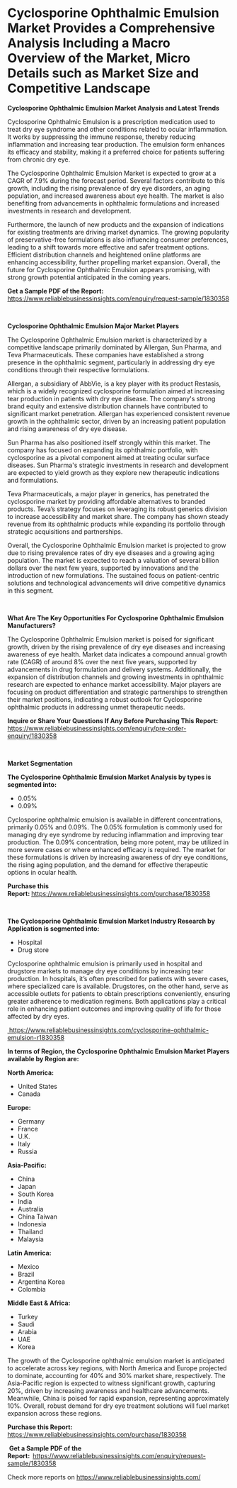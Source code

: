<p><h1>Cyclosporine Ophthalmic Emulsion Market Provides a Comprehensive Analysis Including a Macro Overview of the Market, Micro Details such as Market Size and Competitive Landscape</h1></p><p><strong>Cyclosporine Ophthalmic Emulsion Market Analysis and Latest Trends</strong></p>
<p><p>Cyclosporine Ophthalmic Emulsion is a prescription medication used to treat dry eye syndrome and other conditions related to ocular inflammation. It works by suppressing the immune response, thereby reducing inflammation and increasing tear production. The emulsion form enhances its efficacy and stability, making it a preferred choice for patients suffering from chronic dry eye. </p><p>The Cyclosporine Ophthalmic Emulsion Market is expected to grow at a CAGR of 7.9% during the forecast period. Several factors contribute to this growth, including the rising prevalence of dry eye disorders, an aging population, and increased awareness about eye health. The market is also benefiting from advancements in ophthalmic formulations and increased investments in research and development. </p><p>Furthermore, the launch of new products and the expansion of indications for existing treatments are driving market dynamics. The growing popularity of preservative-free formulations is also influencing consumer preferences, leading to a shift towards more effective and safer treatment options. Efficient distribution channels and heightened online platforms are enhancing accessibility, further propelling market expansion. Overall, the future for Cyclosporine Ophthalmic Emulsion appears promising, with strong growth potential anticipated in the coming years.</p></p>
<p><strong>Get a Sample PDF of the Report:&nbsp;</strong> <a href="https://www.reliablebusinessinsights.com/enquiry/request-sample/1830358?utm_campaign=3007&utm_medium=2&utm_source=Github&utm_content=ia&utm_term=08032025&utm_id=cyclosporine-ophthalmic-emulsion">https://www.reliablebusinessinsights.com/enquiry/request-sample/1830358</a></p>
<p>&nbsp;</p>
<p><strong>Cyclosporine Ophthalmic Emulsion Major Market Players</strong></p>
<p><p>The Cyclosporine Ophthalmic Emulsion market is characterized by a competitive landscape primarily dominated by Allergan, Sun Pharma, and Teva Pharmaceuticals. These companies have established a strong presence in the ophthalmic segment, particularly in addressing dry eye conditions through their respective formulations.</p><p>Allergan, a subsidiary of AbbVie, is a key player with its product Restasis, which is a widely recognized cyclosporine formulation aimed at increasing tear production in patients with dry eye disease. The company's strong brand equity and extensive distribution channels have contributed to significant market penetration. Allergan has experienced consistent revenue growth in the ophthalmic sector, driven by an increasing patient population and rising awareness of dry eye disease.</p><p>Sun Pharma has also positioned itself strongly within this market. The company has focused on expanding its ophthalmic portfolio, with cyclosporine as a pivotal component aimed at treating ocular surface diseases. Sun Pharma's strategic investments in research and development are expected to yield growth as they explore new therapeutic indications and formulations.</p><p>Teva Pharmaceuticals, a major player in generics, has penetrated the cyclosporine market by providing affordable alternatives to branded products. Teva’s strategy focuses on leveraging its robust generics division to increase accessibility and market share. The company has shown steady revenue from its ophthalmic products while expanding its portfolio through strategic acquisitions and partnerships.</p><p>Overall, the Cyclosporine Ophthalmic Emulsion market is projected to grow due to rising prevalence rates of dry eye diseases and a growing aging population. The market is expected to reach a valuation of several billion dollars over the next few years, supported by innovations and the introduction of new formulations. The sustained focus on patient-centric solutions and technological advancements will drive competitive dynamics in this segment.</p></p>
<p>&nbsp;</p>
<p><strong>What Are The Key Opportunities For Cyclosporine Ophthalmic Emulsion Manufacturers?</strong></p>
<p><p>The Cyclosporine Ophthalmic Emulsion market is poised for significant growth, driven by the rising prevalence of dry eye diseases and increasing awareness of eye health. Market data indicates a compound annual growth rate (CAGR) of around 8% over the next five years, supported by advancements in drug formulation and delivery systems. Additionally, the expansion of distribution channels and growing investments in ophthalmic research are expected to enhance market accessibility. Major players are focusing on product differentiation and strategic partnerships to strengthen their market positions, indicating a robust outlook for Cyclosporine ophthalmic products in addressing unmet therapeutic needs.</p></p>
<p><strong>Inquire or Share Your Questions If Any Before Purchasing This Report:</strong> <a href="https://www.reliablebusinessinsights.com/enquiry/pre-order-enquiry/1830358?utm_campaign=3007&utm_medium=2&utm_source=Github&utm_content=ia&utm_term=08032025&utm_id=cyclosporine-ophthalmic-emulsion">https://www.reliablebusinessinsights.com/enquiry/pre-order-enquiry/1830358</a></p>
<p>&nbsp;</p>
<p><strong>Market Segmentation</strong></p>
<p><strong>The Cyclosporine Ophthalmic Emulsion Market Analysis by types is segmented into:</strong></p>
<p><ul><li>0.05%</li><li>0.09%</li></ul></p>
<p><p>Cyclosporine ophthalmic emulsion is available in different concentrations, primarily 0.05% and 0.09%. The 0.05% formulation is commonly used for managing dry eye syndrome by reducing inflammation and improving tear production. The 0.09% concentration, being more potent, may be utilized in more severe cases or where enhanced efficacy is required. The market for these formulations is driven by increasing awareness of dry eye conditions, the rising aging population, and the demand for effective therapeutic options in ocular health.</p></p>
<p><strong>Purchase this Report:&nbsp;</strong><a href="https://www.reliablebusinessinsights.com/purchase/1830358?utm_campaign=3007&utm_medium=2&utm_source=Github&utm_content=ia&utm_term=08032025&utm_id=cyclosporine-ophthalmic-emulsion">https://www.reliablebusinessinsights.com/purchase/1830358</a></p>
<p>&nbsp;</p>
<p><strong>The Cyclosporine Ophthalmic Emulsion Market Industry Research by Application is segmented into:</strong></p>
<p><ul><li>Hospital</li><li>Drug store</li></ul></p>
<p><p>Cyclosporine ophthalmic emulsion is primarily used in hospital and drugstore markets to manage dry eye conditions by increasing tear production. In hospitals, it’s often prescribed for patients with severe cases, where specialized care is available. Drugstores, on the other hand, serve as accessible outlets for patients to obtain prescriptions conveniently, ensuring greater adherence to medication regimens. Both applications play a critical role in enhancing patient outcomes and improving quality of life for those affected by dry eyes.</p></p>
<p><a href="https://www.reliablebusinessinsights.com/cyclosporine-ophthalmic-emulsion-r1830358?utm_campaign=3007&utm_medium=2&utm_source=Github&utm_content=ia&utm_term=08032025&utm_id=cyclosporine-ophthalmic-emulsion">&nbsp;https://www.reliablebusinessinsights.com/cyclosporine-ophthalmic-emulsion-r1830358</a></p>
<p><strong>In terms of Region, the Cyclosporine Ophthalmic Emulsion Market Players available by Region are:</strong></p>
<p>
    <p> <strong> North America: </strong>
        <ul>
            <li>United States</li>
            <li>Canada</li>
        </ul>
        </p> 
    <p> <strong> Europe: </strong>
        <ul>
            <li>Germany</li>
            <li>France</li>
            <li>U.K.</li>
            <li>Italy</li>
            <li>Russia</li>
        </ul>
        </p> 
    <p> <strong> Asia-Pacific: </strong>
        <ul>
            <li>China</li>
            <li>Japan</li>
            <li>South Korea</li>
            <li>India</li>
            <li>Australia</li>
            <li>China Taiwan</li>
            <li>Indonesia</li>
            <li>Thailand</li>
            <li>Malaysia</li>
        </ul>
        </p> 
    <p> <strong> Latin America: </strong>
        <ul>
            <li>Mexico</li>
            <li>Brazil</li>
            <li>Argentina Korea</li>
            <li>Colombia</li>
        </ul>
        </p> 
    <p> <strong> Middle East & Africa: </strong>
        <ul>
            <li>Turkey</li>
            <li>Saudi</li>
            <li>Arabia</li>
            <li>UAE</li>
            <li>Korea</li>
        </ul>
    </p>
    </p>
<p><p>The growth of the Cyclosporine ophthalmic emulsion market is anticipated to accelerate across key regions, with North America and Europe projected to dominate, accounting for 40% and 30% market share, respectively. The Asia-Pacific region is expected to witness significant growth, capturing 20%, driven by increasing awareness and healthcare advancements. Meanwhile, China is poised for rapid expansion, representing approximately 10%. Overall, robust demand for dry eye treatment solutions will fuel market expansion across these regions.</p></p>
<p><strong>Purchase this Report: </strong><a href="https://www.reliablebusinessinsights.com/purchase/1830358?utm_campaign=3007&utm_medium=2&utm_source=Github&utm_content=ia&utm_term=08032025&utm_id=cyclosporine-ophthalmic-emulsion">https://www.reliablebusinessinsights.com/purchase/1830358</a></p>
<p>&nbsp;<strong>Get a Sample PDF of the Report:&nbsp;&nbsp;</strong><a href="https://www.reliablebusinessinsights.com/enquiry/request-sample/1830358?utm_campaign=3007&utm_medium=2&utm_source=Github&utm_content=ia&utm_term=08032025&utm_id=cyclosporine-ophthalmic-emulsion">https://www.reliablebusinessinsights.com/enquiry/request-sample/1830358</a></p>
<p><strong></strong></p>
<p>Check more reports on <a href="https://www.reliablebusinessinsights.com/?utm_campaign=3007&utm_medium=2&utm_source=Github&utm_content=ia&utm_term=08032025&utm_id=cyclosporine-ophthalmic-emulsion">https://www.reliablebusinessinsights.com/</a></p>
